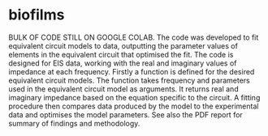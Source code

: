 # biofilms
BULK OF CODE STILL ON GOOGLE COLAB. The code was developed to fit equivalent circuit models to
data, outputting the parameter values of elements in the equivalent
circuit that optimised the fit. The code is designed
for EIS data, working with the real and imaginary values of
impedance at each frequency. Firstly a function is defined for
the desired equivalent circuit models. The function takes frequency
and parameters used in the equivalent circuit model
as arguments. It returns real and imaginary impedance based
on the equation specific to the circuit. A fitting procedure then
compares data produced by the model to the experimental data
and optimises the model parameters. See also the PDF report for summary of findings and methodology.
